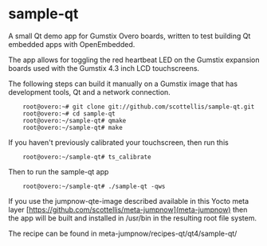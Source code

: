   sample-qt
=======

A small Qt demo app for Gumstix Overo boards, written to test building 
Qt embedded apps with OpenEmbedded.

The app allows for toggling the red heartbeat LED on the Gumstix expansion 
boards used with the Gumstix 4.3 inch LCD touchscreens.

The following steps can build it manually on a Gumstix image that has
development tools, Qt and a network connection.

        root@overo:~# git clone git://github.com/scottellis/sample-qt.git
        root@overo:~# cd sample-qt
        root@overo:~/sample-qt# qmake
        root@overo:~/sample-qt# make

If you haven't previously calibrated your touchscreen, then run this

        root@overo:~/sample-qt# ts_calibrate

Then to run the sample-qt app

        root@overo:~/sample-qt# ./sample-qt -qws

If you use the jumpnow-qte-image described available in this Yocto
meta layer [https://github.com/scottellis/meta-jumpnow](meta-jumpnow)
then the app will be built and installed in /usr/bin in the resulting
root file system.

The recipe can be found in meta-jumpnow/recipes-qt/qt4/sample-qt/


